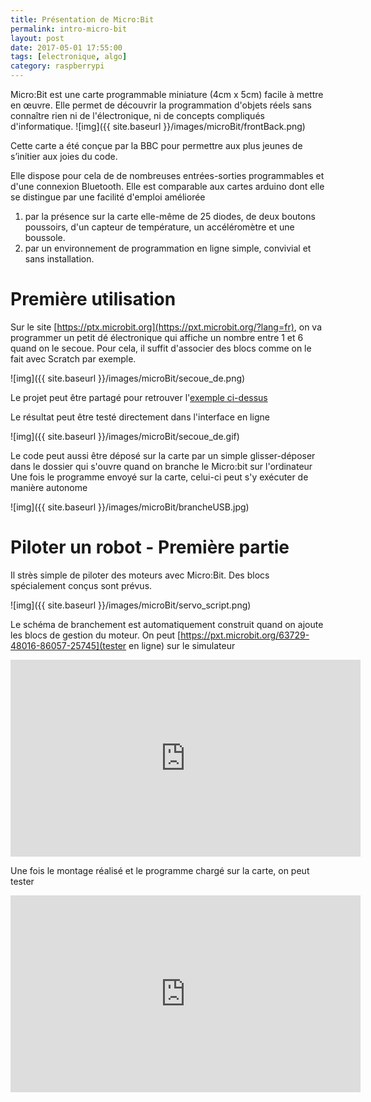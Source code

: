 ```yaml
---
title: Présentation de Micro:Bit
permalink: intro-micro-bit
layout: post
date: 2017-05-01 17:55:00
tags: [electronique, algo]
category: raspberrypi
---
```


Micro:Bit est une carte programmable miniature (4cm x 5cm) facile à mettre en
œuvre. Elle permet de découvrir la programmation d'objets réels sans connaître
rien ni de l'électronique, ni de concepts compliqués d'informatique.
![img]({{ site.baseurl }}/images/microBit/frontBack.png)

Cette carte a été conçue par la BBC pour permettre aux plus jeunes de s’initier
aux joies du code.

Elle dispose pour cela de de nombreuses entrées-sorties programmables et d'une
connexion Bluetooth.  Elle est comparable aux cartes arduino dont elle se
distingue par une facilité d'emploi améliorée
1. par la présence sur la carte elle-même de 25 diodes, de deux boutons
   poussoirs, d'un capteur de température, un accéléromètre et une boussole.
2. par un environnement de programmation en ligne simple, convivial et sans
   installation.

# Première utilisation

Sur le site [https://ptx.microbit.org](https://pxt.microbit.org/?lang=fr), on
va programmer un petit dé électronique qui affiche un nombre entre 1 et 6 quand
on le secoue.  Pour cela, il suffit d'associer des blocs comme on le fait avec
Scratch par exemple.

![img]({{ site.baseurl }}/images/microBit/secoue_de.png)

Le projet peut être partagé pour retrouver 
l'[exemple ci-dessus](https://pxt.microbit.org/92689-75996-02615-66749)

Le résultat peut être testé directement dans l'interface en ligne

![img]({{ site.baseurl }}/images/microBit/secoue_de.gif)

Le code peut aussi être déposé sur la carte par un simple glisser-déposer dans
le dossier qui s'ouvre quand on branche le Micro:bit sur l'ordinateur
Une fois le programme envoyé sur la carte, celui-ci peut s'y exécuter de manière
autonome

![img]({{ site.baseurl }}/images/microBit/brancheUSB.jpg)

# Piloter un robot - Première partie

Il strès simple de piloter des moteurs avec Micro:Bit. Des blocs spécialement
conçus sont prévus. 

![img]({{ site.baseurl }}/images/microBit/servo_script.png)

Le schéma de branchement est automatiquement construit quand on ajoute les 
blocs de gestion du moteur. On peut 
[https://pxt.microbit.org/63729-48016-86057-25745](tester en ligne)
sur le simulateur

<div class="center">
<iframe width="560" height="315" src="https://www.youtube.com/embed/LK0baLLiE-4" frameborder="0" allowfullscreen></iframe>
</div>

Une fois le montage réalisé et le programme chargé sur la carte, on peut tester

<div class="center">
<iframe width="560" height="315" src="https://www.youtube.com/embed/KfFL4QGSpso" frameborder="0" allowfullscreen></iframe>
</div>




